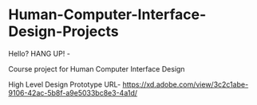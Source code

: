 # Human-Computer-Interface-Design-Projects

Hello? HANG UP! -

Course project for Human Computer Interface Design

High Level Design Prototype URL- https://xd.adobe.com/view/3c2c1abe-9106-42ac-5b8f-a9e5033bc8e3-4a1d/

